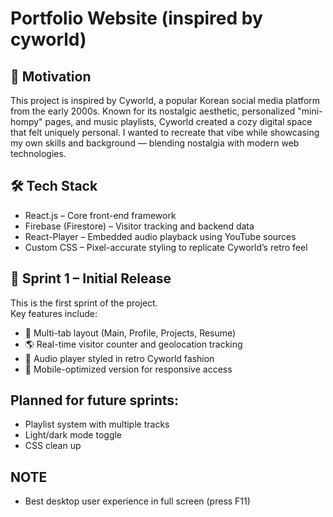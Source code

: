 # Portfolio Website (inspired by cyworld)

## 🧠 Motivation
This project is inspired by Cyworld, a popular Korean social media platform from the early 2000s. Known for its nostalgic aesthetic, personalized "mini-hompy" pages, and music playlists, Cyworld created a cozy digital space that felt uniquely personal.
I wanted to recreate that vibe while showcasing my own skills and background — blending nostalgia with modern web technologies.

## 🛠️ Tech Stack
- React.js – Core front-end framework
- Firebase (Firestore) – Visitor tracking and backend data
- React-Player – Embedded audio playback using YouTube sources
- Custom CSS – Pixel-accurate styling to replicate Cyworld’s retro feel

## 🚧 Sprint 1 – Initial Release
This is the first sprint of the project. <br />
Key features include:
- 📄 Multi-tab layout (Main, Profile, Projects, Resume)
- 🌎 Real-time visitor counter and geolocation tracking
- 🎵 Audio player styled in retro Cyworld fashion
- 📱 Mobile-optimized version for responsive access

## Planned for future sprints:
- Playlist system with multiple tracks
- Light/dark mode toggle
- CSS clean up

## NOTE
- Best desktop user experience in full screen (press F11)